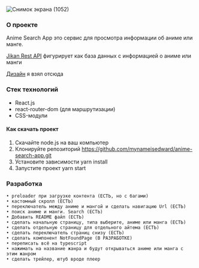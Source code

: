 
![Снимок экрана (1052)](https://github.com/mynameisedward/anime-search-app/assets/145203214/d5956345-1482-4009-ae5f-f8635b5e8e5c)

### О проекте

Anime Search App это сервис для просмотра информации об аниме или манге.



[Jikan Rest API](https://docs.api.jikan.moe/#section/Information) фигурирует как база данных с информацией о аниме или манги

[Дизайн](https://www.figma.com/file/Uw58rYWDpUS3GHUkehuyd5/Anime-DB-(Community)?type=design&node-id=0-1&mode=design&t=kElP5rsGFx9TEODG-0) я взял отсюда 


### Стек технологий

- React.js
- react-router-dom (для маршрутизации)    
- CSS-модули


#### Как скачать проект

1. Скачайте node.js на ваш компьютер
2. Клонируйте репозиторий https://github.com/mynameisedward/anime-search-app.git
3. Установите зависимости yarn install
4. Запустите проект yarn start


### Разработка
    • preloader при загрузке контента (ЕСТЬ, но с багами)
    • кастомный скролл (ЕСТЬ)
    • переключатель между аниме и мангой и сделать навигацию Url (ЕСТЬ)
    • поиск аниме и манги. Search (ЕСТЬ)
    • Добавить README файл (ЕСТЬ)
    • сделать начальную страницу, типа выберите, аниме или манга (ЕСТЬ)
    • сделать отдельную страницу для отдельного айтема (ЕСТЬ)
    • сделать переключатель страниц снизу (ЕСТЬ)
    • сделать компонент NotFoundPage (В РАЗРАБОТКЕ)
    • переписать всё на typescript
    • нажимать на название жанра и будут открываться аниме или манга с этим жанром
    • сделать трейлер, ютуб вроде плеер
